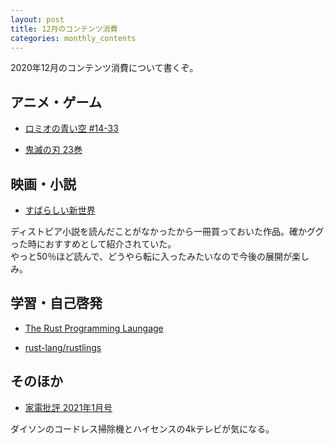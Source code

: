 ```yaml
---
layout: post
title: 12月のコンテンツ消費
categories: monthly_contents
---
```


2020年12月のコンテンツ消費について書くぞ。

## アニメ・ゲーム

- [ロミオの青い空 #14-33]()

- [鬼滅の刃 23巻]()

## 映画・小説

- [すばらしい新世界](https://amzn.to/3lavsJu)

ディストピア小説を読んだことがなかったから一冊買っておいた作品。確かググった時におすすめとして紹介されていた。  
やっと50％ほど読んで、どうやら転に入ったみたいなので今後の展開が楽しみ。

## 学習・自己啓発
- [The Rust Programming Laungage](https://doc.rust-jp.rs/book-ja/title-page.html)

- [rust-lang/rustlings](https://github.com/rust-lang/rustlings)

## そのほか

- [家電批評 2021年1月号]()

ダイソンのコードレス掃除機とハイセンスの4kテレビが気になる。
